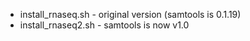 * install_rnaseq.sh - original version (samtools is 0.1.19)
* install_rnaseq2.sh - samtools is now v1.0
